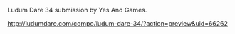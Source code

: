 Ludum Dare 34 submission by Yes And Games.

http://ludumdare.com/compo/ludum-dare-34/?action=preview&uid=66262
